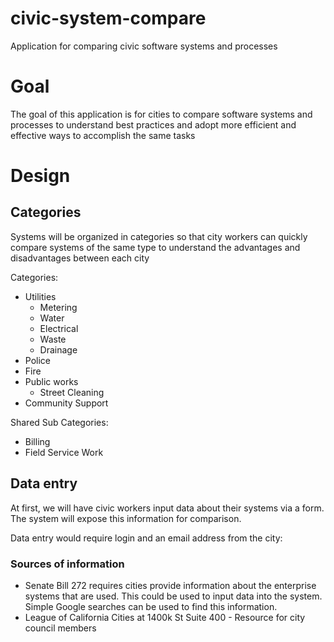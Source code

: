 # civic-system-compare
Application for comparing civic software systems and processes

# Goal
The goal of this application is for cities to compare software systems and processes to understand best practices and adopt more efficient and effective ways to accomplish the same tasks

# Design

## Categories

Systems will be organized in categories so that city workers can quickly compare systems of the same type to understand the advantages and disadvantages between each city

Categories:
- Utilities
  - Metering
  - Water
  - Electrical
  - Waste
  - Drainage
- Police
- Fire
- Public works
  - Street Cleaning
- Community Support

Shared Sub Categories:
 - Billing
 - Field Service Work

## Data entry

At first, we will have civic workers input data about their systems via a form.  The system will expose this information for comparison.

Data entry would require login and an email address from the city:


### Sources of information
- Senate Bill 272 requires cities provide information about the enterprise systems that are used.  This could be used to input data into the system.  Simple Google searches can be used to find this information.
- League of California Cities at 1400k St Suite 400 - Resource for city council members
